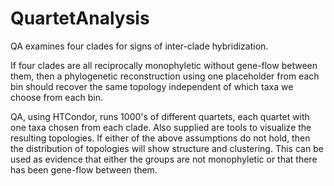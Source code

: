 # QuartetAnalysis
QA examines four clades for signs of inter-clade hybridization.

If four clades are all reciprocally monophyletic without gene-flow between them, then
a phylogenetic reconstruction using one placeholder from each bin
should recover the same topology independent of which taxa we choose from each bin.

QA, using HTCondor, runs 1000's of different quartets, each quartet with one taxa chosen from each clade.
Also supplied are tools to visualize the resulting topologies.  If either of the above assumptions
do not hold, then the distribution of topologies will show structure and clustering.  This
can be used as evidence that either the groups are not monophyletic or that
there has been gene-flow between them.
